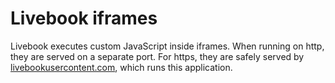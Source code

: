 # Livebook iframes

Livebook executes custom JavaScript inside iframes. When running on http,
they are served on a separate port. For https, they are safely served by
[livebookusercontent.com](https://livebookusercontent.com), which runs this application.
